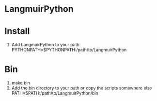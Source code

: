 LangmuirPython
==============

Install
=======
1.  Add LangmuirPython to your path.
        PYTHONPATH=$PYTHONPATH:/path/to/LangmuirPython

Bin
===
1.  make bin
2.  Add the bin directory to your path or copy the scripts somewhere else
        PATH=$PATH:/path/to/LangmuirPython/bin
